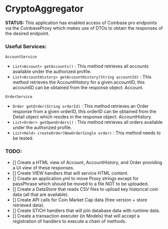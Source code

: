 # CryptoAggregator
**STATUS:** This application has enabled access of Coinbase pro endpoints via the CoinbaseProxy 
which makes use of DTOs to obtain the responses of the desired endpoint.

### Useful Services:
```AccountService```
- ```List<Account> getAccounts()``` : This method retrieves all accounts available under the authorized profile.
- ```List<AccountHistory> getAccountHistory(String accountId)``` : This method retrieves the AccountHistory for a given accountID, this accountID can be obtained from the response object: Account.

```OrderService```
- ```Order getOrder(String orderId)``` : This method retrieves an Order response from a given orderID, this orderID can be obtained from the Detail object which resides in the response object: AccountHistory.
- ```List<Order> getOpenOrders()``` : This method retrieves all orders available under the authorized profile.
- ```List<Hold> createOrder(NewOrderSingle order)``` : This method needs to be tested.

### TODO: 
- [] Create a HTML view of Account, AccountHistory, and Order providing a UI view of these responses. 
- [] Create VIEW handlers that will service HTML content.
- [] Create an application.yml to move Proxy strings except for passPhrase which should be moved to a file NOT to be uploaded.
- [] Create a DataStore that reads CSV files to upload key historical coin data (all that are available).
- [] Create API calls for Coin Market Cap data (free version + store retrieved data). 
- [] Create STICH handlers that will join database data with runtime data.
- [] Create a transaction executer (in Models) that will accept a registration of handlers to execute a chain of methods.
